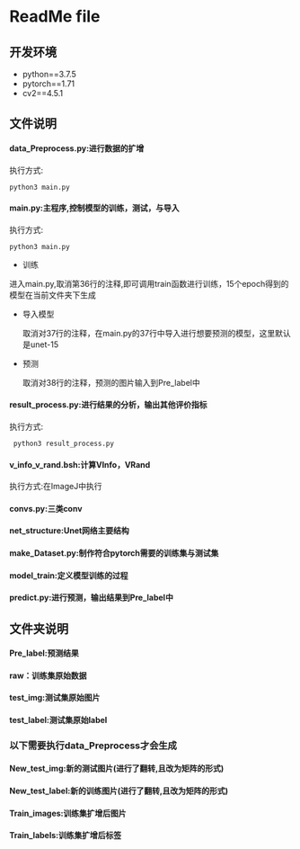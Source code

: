# ReadMe file

## 开发环境

- python==3.7.5
- pytorch==1.71
- cv2==4.5.1

## 文件说明

#### data_Preprocess.py:进行数据的扩增

执行方式:

```
python3 main.py
```

#### main.py:主程序,控制模型的训练，测试，与导入

执行方式:

```- 
python3 main.py
```

- 训练

进入main.py,取消第36行的注释,即可调用train函数进行训练，15个epoch得到的模型在当前文件夹下生成

- 导入模型

  取消对37行的注释，在main.py的37行中导入进行想要预测的模型，这里默认是unet-15

- 预测

  取消对38行的注释，预测的图片输入到Pre_label中

#### result_process.py:进行结果的分析，输出其他评价指标

执行方式:

```
 python3 result_process.py
```

#### v_info_v_rand.bsh:计算VInfo，VRand

执行方式:在ImageJ中执行

#### convs.py:三类conv

#### net_structure:Unet网络主要结构

#### make_Dataset.py:制作符合pytorch需要的训练集与测试集

#### model_train:定义模型训练的过程

#### predict.py:进行预测，输出结果到Pre_label中

#### 

## 文件夹说明

#### Pre_label:预测结果

#### raw：训练集原始数据

#### test_img:测试集原始图片

#### test_label:测试集原始label

### 以下需要执行data_Preprocess才会生成

#### New_test_img:新的测试图片(进行了翻转,且改为矩阵的形式)

#### New_test_label:新的训练图片(进行了翻转,且改为矩阵的形式)

#### Train_images:训练集扩增后图片

#### Train_labels:训练集扩增后标签